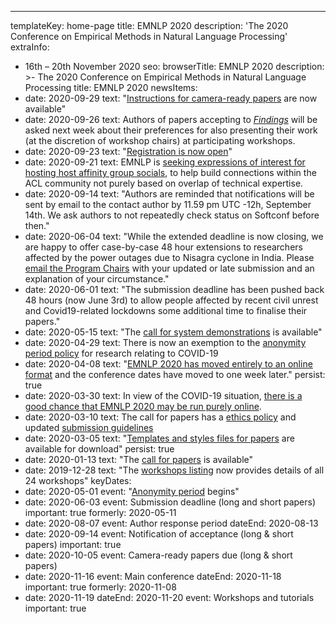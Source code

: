 ---
templateKey: home-page
title: EMNLP 2020
description: '<span class="avoid-breaks">The 2020 Conference</span> <span class="avoid-breaks">on Empirical Methods</span> <span class="avoid-breaks">in Natural Language Processing</span>'
extraInfo: 
  - 16th – 20th November 2020
seo:
  browserTitle: EMNLP 2020
  description: >-
    The 2020 Conference on Empirical Methods in Natural Language Processing
  title: EMNLP 2020
newsItems:
  - date: 2020-09-29
    text: "[Instructions for camera-ready papers](/call-for-papers/camera-ready) are now available"
  - date: 2020-09-26
    text: Authors of papers accepting to [_Findings_](/blog/2020-07-30-findings-acl-response) will be asked next week about their preferences for also presenting their work (at the discretion of workshop chairs) at participating workshops.
  - date: 2020-09-23
    text: "[Registration is now open](/registration)"
  - date: 2020-09-21
    text: EMNLP is [seeking expressions of interest for hosting host affinity group socials](https://www.aclweb.org/portal/content/emnlp-2020-affinity-group-socials), to help build connections within the ACL community not purely based on overlap of technical expertise.
  - date: 2020-09-14
    text: "Authors are reminded that notifications will be sent by email to the contact author by 11.59 pm UTC -12h, September 14th. We ask authors to not repeatedly check status on Softconf before then."
  - date: 2020-06-04
    text: "While the extended deadline is now closing, we are happy to offer case-by-case 48 hour extensions to researchers affected by the power outages due to Nisagra cyclone in India. Please [email the Program Chairs](mailto:emnlp2020programmechairs@gmail.com) with your updated or late submission and an explanation of your circumstance."
  - date: 2020-06-01
    text: "The submission deadline has been pushed back 48 hours (now June 3rd) to allow people affected by recent civil unrest and Covid19-related lockdowns some additional time to finalise their papers."
  - date: 2020-05-15
    text: "The [call for system demonstrations](/call-for-papers/demos) is available"
  - date: 2020-04-29
    text: There is now an exemption to the [anonymity period policy](/call-for-papers#anonymity-period) for research relating to COVID-19
  - date: 2020-04-08
    text: "[EMNLP 2020 has moved entirely to an online format](/attending#covid-online) and the conference dates have moved to one week later."
    persist: true
  - date: 2020-03-30
    text: In view of the COVID-19 situation, [there is a good chance that EMNLP 2020 may be run purely online](/attending#covid-online). 
  - date: 2020-03-10
    text: The call for papers has a [ethics policy](/call-for-papers#new-ethics-policy) and updated [submission guidelines](/call-for-papers#paper-submission-and-templates) 
  - date: 2020-03-05
    text: "[Templates and styles files for papers](/files/emnlp2020-templates.zip) are available for download"
    persist: true
  - date: 2020-01-13
    text: "The [call for papers](/call-for-papers) is available"
  - date: 2019-12-28
    text: "The [workshops listing](/workshops) now provides details of all 24 workshops"
keyDates:
  - date: 2020-05-01
    event: "[Anonymity period](/call-for-papers#anonymity-period) begins"
  - date: 2020-06-03
    event: Submission deadline (long and short papers)
    important: true
    formerly: 2020-05-11
  - date: 2020-08-07
    event: Author response period
    dateEnd: 2020-08-13
  - date: 2020-09-14
    event: Notification of acceptance (long & short papers)
    important: true
  - date: 2020-10-05
    event: Camera-ready papers due (long & short papers)
  - date: 2020-11-16
    event: Main conference
    dateEnd: 2020-11-18
    important: true
    formerly: 2020-11-08
  - date: 2020-11-19
    dateEnd: 2020-11-20
    event: Workshops and tutorials
    important: true
